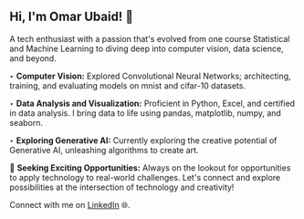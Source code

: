 
## Hi, I'm Omar Ubaid! 👋 
A tech enthusiast with a passion that's evolved from one course Statistical and Machine Learning to diving deep into computer vision, data science, and beyond.

‣ **Computer Vision:**
Explored Convolutional Neural Networks; architecting, training, and evaluating models on mnist and cifar-10 datasets.

‣ **Data Analysis and Visualization:**
Proficient in Python, Excel, and certified in data analysis. I bring data to life using pandas, matplotlib, numpy, and seaborn.

‣ **Exploring Generative AI:**
Currently exploring the creative potential of Generative AI, unleashing algorithms to create art.


🚀 **Seeking Exciting Opportunities:**
Always on the lookout for opportunities to apply technology to real-world challenges. Let's connect and explore possibilities at the intersection of technology and creativity!


Connect with me on [LinkedIn](https://www.linkedin.com/in/omar-ubaid) 🌐.
